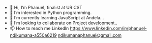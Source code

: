 - 👋 Hi, I’m Phanuel, finalist at UR CST
- 👀 I’m interested in Python programming.
- 🌱 I’m currently learning JavaScript at Andela...
- 💞️ I’m looking to collaborate on Project development..
- 📫 How to reach me LinkedIn https://www.linkedin.com/in/phanuel-ndikumana-a550a6219 ndikumanaphanuel@gmail.com

<!---
phanuelnd/phanuelnd is a ✨ special ✨ repository because its `README.md` (this file) appears on your GitHub profile.
You can click the Preview link to take a look at your changes.
--->
